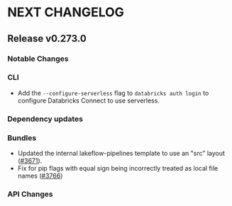 # NEXT CHANGELOG

## Release v0.273.0

### Notable Changes

### CLI

* Add the `--configure-serverless` flag to `databricks auth login` to configure Databricks Connect to use serverless.

### Dependency updates

### Bundles
* Updated the internal lakeflow-pipelines template to use an "src" layout ([#3671](https://github.com/databricks/cli/pull/3671)).
* Fix for pip flags with equal sign being incorrectly treated as local file names ([#3766](https://github.com/databricks/cli/pull/3766))

### API Changes
